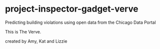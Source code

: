 # project-inspector-gadget-verve
Predicting building violations using open data from the Chicago Data Portal

This is The Verve.

created by Amy, Kat and Lizzie